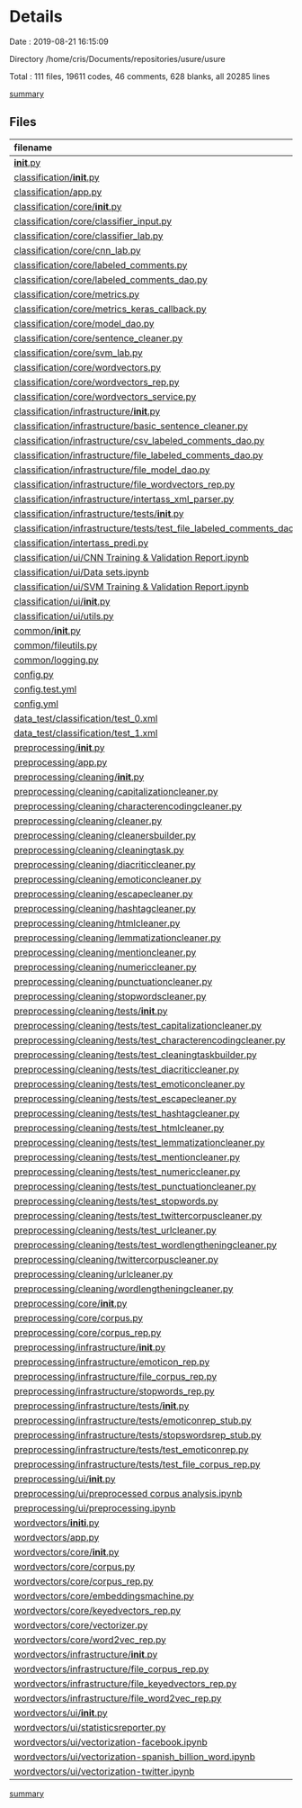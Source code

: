 # Details

Date : 2019-08-21 16:15:09

Directory /home/cris/Documents/repositories/usure/usure

Total : 111 files,  19611 codes, 46 comments, 628 blanks, all 20285 lines

[summary](results.md)

## Files
| filename | language | code | comment | blank | total |
| :--- | :--- | ---: | ---: | ---: | ---: |
| [__init__.py](file:///home/cris/Documents/repositories/usure/usure/__init__.py) | Python | 0 | 0 | 1 | 1 |
| [classification/__init__.py](file:///home/cris/Documents/repositories/usure/usure/classification/__init__.py) | Python | 0 | 0 | 1 | 1 |
| [classification/app.py](file:///home/cris/Documents/repositories/usure/usure/classification/app.py) | Python | 28 | 6 | 5 | 39 |
| [classification/core/__init__.py](file:///home/cris/Documents/repositories/usure/usure/classification/core/__init__.py) | Python | 13 | 0 | 0 | 13 |
| [classification/core/classifier_input.py](file:///home/cris/Documents/repositories/usure/usure/classification/core/classifier_input.py) | Python | 51 | 1 | 11 | 63 |
| [classification/core/classifier_lab.py](file:///home/cris/Documents/repositories/usure/usure/classification/core/classifier_lab.py) | Python | 85 | 1 | 26 | 112 |
| [classification/core/cnn_lab.py](file:///home/cris/Documents/repositories/usure/usure/classification/core/cnn_lab.py) | Python | 63 | 1 | 8 | 72 |
| [classification/core/labeled_comments.py](file:///home/cris/Documents/repositories/usure/usure/classification/core/labeled_comments.py) | Python | 22 | 0 | 10 | 32 |
| [classification/core/labeled_comments_dao.py](file:///home/cris/Documents/repositories/usure/usure/classification/core/labeled_comments_dao.py) | Python | 13 | 1 | 5 | 19 |
| [classification/core/metrics.py](file:///home/cris/Documents/repositories/usure/usure/classification/core/metrics.py) | Python | 38 | 4 | 11 | 53 |
| [classification/core/metrics_keras_callback.py](file:///home/cris/Documents/repositories/usure/usure/classification/core/metrics_keras_callback.py) | Python | 39 | 0 | 7 | 46 |
| [classification/core/model_dao.py](file:///home/cris/Documents/repositories/usure/usure/classification/core/model_dao.py) | Python | 22 | 0 | 8 | 30 |
| [classification/core/sentence_cleaner.py](file:///home/cris/Documents/repositories/usure/usure/classification/core/sentence_cleaner.py) | Python | 5 | 0 | 4 | 9 |
| [classification/core/svm_lab.py](file:///home/cris/Documents/repositories/usure/usure/classification/core/svm_lab.py) | Python | 51 | 0 | 9 | 60 |
| [classification/core/wordvectors.py](file:///home/cris/Documents/repositories/usure/usure/classification/core/wordvectors.py) | Python | 15 | 0 | 7 | 22 |
| [classification/core/wordvectors_rep.py](file:///home/cris/Documents/repositories/usure/usure/classification/core/wordvectors_rep.py) | Python | 8 | 0 | 5 | 13 |
| [classification/core/wordvectors_service.py](file:///home/cris/Documents/repositories/usure/usure/classification/core/wordvectors_service.py) | Python | 34 | 0 | 12 | 46 |
| [classification/infrastructure/__init__.py](file:///home/cris/Documents/repositories/usure/usure/classification/infrastructure/__init__.py) | Python | 6 | 0 | 0 | 6 |
| [classification/infrastructure/basic_sentence_cleaner.py](file:///home/cris/Documents/repositories/usure/usure/classification/infrastructure/basic_sentence_cleaner.py) | Python | 9 | 0 | 5 | 14 |
| [classification/infrastructure/csv_labeled_comments_dao.py](file:///home/cris/Documents/repositories/usure/usure/classification/infrastructure/csv_labeled_comments_dao.py) | Python | 40 | 0 | 5 | 45 |
| [classification/infrastructure/file_labeled_comments_dao.py](file:///home/cris/Documents/repositories/usure/usure/classification/infrastructure/file_labeled_comments_dao.py) | Python | 20 | 0 | 7 | 27 |
| [classification/infrastructure/file_model_dao.py](file:///home/cris/Documents/repositories/usure/usure/classification/infrastructure/file_model_dao.py) | Python | 36 | 0 | 9 | 45 |
| [classification/infrastructure/file_wordvectors_rep.py](file:///home/cris/Documents/repositories/usure/usure/classification/infrastructure/file_wordvectors_rep.py) | Python | 20 | 0 | 7 | 27 |
| [classification/infrastructure/intertass_xml_parser.py](file:///home/cris/Documents/repositories/usure/usure/classification/infrastructure/intertass_xml_parser.py) | Python | 27 | 0 | 7 | 34 |
| [classification/infrastructure/tests/__init__.py](file:///home/cris/Documents/repositories/usure/usure/classification/infrastructure/tests/__init__.py) | Python | 0 | 0 | 1 | 1 |
| [classification/infrastructure/tests/test_file_labeled_comments_dao.py](file:///home/cris/Documents/repositories/usure/usure/classification/infrastructure/tests/test_file_labeled_comments_dao.py) | Python | 11 | 7 | 5 | 23 |
| [classification/intertass_predi.py](file:///home/cris/Documents/repositories/usure/usure/classification/intertass_predi.py) | Python | 76 | 11 | 14 | 101 |
| [classification/ui/CNN Training & Validation Report.ipynb](file:///home/cris/Documents/repositories/usure/usure/classification/ui/CNN%20Training%20%26%20Validation%20Report.ipynb) | jupyter | 2,780 | 0 | 1 | 2,781 |
| [classification/ui/Data sets.ipynb](file:///home/cris/Documents/repositories/usure/usure/classification/ui/Data%20sets.ipynb) | jupyter | 1,249 | 0 | 1 | 1,250 |
| [classification/ui/SVM Training & Validation Report.ipynb](file:///home/cris/Documents/repositories/usure/usure/classification/ui/SVM%20Training%20%26%20Validation%20Report.ipynb) | jupyter | 2,562 | 0 | 1 | 2,563 |
| [classification/ui/__init__.py](file:///home/cris/Documents/repositories/usure/usure/classification/ui/__init__.py) | Python | 0 | 0 | 1 | 1 |
| [classification/ui/utils.py](file:///home/cris/Documents/repositories/usure/usure/classification/ui/utils.py) | Python | 39 | 1 | 5 | 45 |
| [common/__init__.py](file:///home/cris/Documents/repositories/usure/usure/common/__init__.py) | Python | 0 | 0 | 1 | 1 |
| [common/fileutils.py](file:///home/cris/Documents/repositories/usure/usure/common/fileutils.py) | Python | 38 | 0 | 11 | 49 |
| [common/logging.py](file:///home/cris/Documents/repositories/usure/usure/common/logging.py) | Python | 41 | 0 | 17 | 58 |
| [config.py](file:///home/cris/Documents/repositories/usure/usure/config.py) | Python | 25 | 6 | 27 | 58 |
| [config.test.yml](file:///home/cris/Documents/repositories/usure/usure/config.test.yml) | YAML | 10 | 0 | 0 | 10 |
| [config.yml](file:///home/cris/Documents/repositories/usure/usure/config.yml) | YAML | 10 | 0 | 0 | 10 |
| [data_test/classification/test_0.xml](file:///home/cris/Documents/repositories/usure/usure/data_test/classification/test_0.xml) | XML | 33 | 0 | 1 | 34 |
| [data_test/classification/test_1.xml](file:///home/cris/Documents/repositories/usure/usure/data_test/classification/test_1.xml) | XML | 203 | 0 | 1 | 204 |
| [preprocessing/__init__.py](file:///home/cris/Documents/repositories/usure/usure/preprocessing/__init__.py) | Python | 0 | 0 | 1 | 1 |
| [preprocessing/app.py](file:///home/cris/Documents/repositories/usure/usure/preprocessing/app.py) | Python | 76 | 0 | 25 | 101 |
| [preprocessing/cleaning/__init__.py](file:///home/cris/Documents/repositories/usure/usure/preprocessing/cleaning/__init__.py) | Python | 18 | 0 | 1 | 19 |
| [preprocessing/cleaning/capitalizationcleaner.py](file:///home/cris/Documents/repositories/usure/usure/preprocessing/cleaning/capitalizationcleaner.py) | Python | 4 | 0 | 4 | 8 |
| [preprocessing/cleaning/characterencodingcleaner.py](file:///home/cris/Documents/repositories/usure/usure/preprocessing/cleaning/characterencodingcleaner.py) | Python | 7 | 1 | 4 | 12 |
| [preprocessing/cleaning/cleaner.py](file:///home/cris/Documents/repositories/usure/usure/preprocessing/cleaning/cleaner.py) | Python | 6 | 0 | 3 | 9 |
| [preprocessing/cleaning/cleanersbuilder.py](file:///home/cris/Documents/repositories/usure/usure/preprocessing/cleaning/cleanersbuilder.py) | Python | 87 | 0 | 21 | 108 |
| [preprocessing/cleaning/cleaningtask.py](file:///home/cris/Documents/repositories/usure/usure/preprocessing/cleaning/cleaningtask.py) | Python | 50 | 0 | 7 | 57 |
| [preprocessing/cleaning/diacriticcleaner.py](file:///home/cris/Documents/repositories/usure/usure/preprocessing/cleaning/diacriticcleaner.py) | Python | 5 | 0 | 4 | 9 |
| [preprocessing/cleaning/emoticoncleaner.py](file:///home/cris/Documents/repositories/usure/usure/preprocessing/cleaning/emoticoncleaner.py) | Python | 18 | 0 | 7 | 25 |
| [preprocessing/cleaning/escapecleaner.py](file:///home/cris/Documents/repositories/usure/usure/preprocessing/cleaning/escapecleaner.py) | Python | 8 | 0 | 5 | 13 |
| [preprocessing/cleaning/hashtagcleaner.py](file:///home/cris/Documents/repositories/usure/usure/preprocessing/cleaning/hashtagcleaner.py) | Python | 8 | 0 | 5 | 13 |
| [preprocessing/cleaning/htmlcleaner.py](file:///home/cris/Documents/repositories/usure/usure/preprocessing/cleaning/htmlcleaner.py) | Python | 13 | 0 | 6 | 19 |
| [preprocessing/cleaning/lemmatizationcleaner.py](file:///home/cris/Documents/repositories/usure/usure/preprocessing/cleaning/lemmatizationcleaner.py) | Python | 11 | 0 | 5 | 16 |
| [preprocessing/cleaning/mentioncleaner.py](file:///home/cris/Documents/repositories/usure/usure/preprocessing/cleaning/mentioncleaner.py) | Python | 8 | 0 | 5 | 13 |
| [preprocessing/cleaning/numericcleaner.py](file:///home/cris/Documents/repositories/usure/usure/preprocessing/cleaning/numericcleaner.py) | Python | 9 | 0 | 4 | 13 |
| [preprocessing/cleaning/punctuationcleaner.py](file:///home/cris/Documents/repositories/usure/usure/preprocessing/cleaning/punctuationcleaner.py) | Python | 9 | 0 | 5 | 14 |
| [preprocessing/cleaning/stopwordscleaner.py](file:///home/cris/Documents/repositories/usure/usure/preprocessing/cleaning/stopwordscleaner.py) | Python | 14 | 1 | 6 | 21 |
| [preprocessing/cleaning/tests/__init__.py](file:///home/cris/Documents/repositories/usure/usure/preprocessing/cleaning/tests/__init__.py) | Python | 1 | 0 | 0 | 1 |
| [preprocessing/cleaning/tests/test_capitalizationcleaner.py](file:///home/cris/Documents/repositories/usure/usure/preprocessing/cleaning/tests/test_capitalizationcleaner.py) | Python | 7 | 0 | 2 | 9 |
| [preprocessing/cleaning/tests/test_characterencodingcleaner.py](file:///home/cris/Documents/repositories/usure/usure/preprocessing/cleaning/tests/test_characterencodingcleaner.py) | Python | 7 | 0 | 2 | 9 |
| [preprocessing/cleaning/tests/test_cleaningtaskbuilder.py](file:///home/cris/Documents/repositories/usure/usure/preprocessing/cleaning/tests/test_cleaningtaskbuilder.py) | Python | 22 | 0 | 5 | 27 |
| [preprocessing/cleaning/tests/test_diacriticcleaner.py](file:///home/cris/Documents/repositories/usure/usure/preprocessing/cleaning/tests/test_diacriticcleaner.py) | Python | 11 | 0 | 7 | 18 |
| [preprocessing/cleaning/tests/test_emoticoncleaner.py](file:///home/cris/Documents/repositories/usure/usure/preprocessing/cleaning/tests/test_emoticoncleaner.py) | Python | 17 | 0 | 7 | 24 |
| [preprocessing/cleaning/tests/test_escapecleaner.py](file:///home/cris/Documents/repositories/usure/usure/preprocessing/cleaning/tests/test_escapecleaner.py) | Python | 10 | 0 | 3 | 13 |
| [preprocessing/cleaning/tests/test_hashtagcleaner.py](file:///home/cris/Documents/repositories/usure/usure/preprocessing/cleaning/tests/test_hashtagcleaner.py) | Python | 7 | 0 | 3 | 10 |
| [preprocessing/cleaning/tests/test_htmlcleaner.py](file:///home/cris/Documents/repositories/usure/usure/preprocessing/cleaning/tests/test_htmlcleaner.py) | Python | 11 | 0 | 7 | 18 |
| [preprocessing/cleaning/tests/test_lemmatizationcleaner.py](file:///home/cris/Documents/repositories/usure/usure/preprocessing/cleaning/tests/test_lemmatizationcleaner.py) | Python | 10 | 0 | 3 | 13 |
| [preprocessing/cleaning/tests/test_mentioncleaner.py](file:///home/cris/Documents/repositories/usure/usure/preprocessing/cleaning/tests/test_mentioncleaner.py) | Python | 13 | 0 | 5 | 18 |
| [preprocessing/cleaning/tests/test_numericcleaner.py](file:///home/cris/Documents/repositories/usure/usure/preprocessing/cleaning/tests/test_numericcleaner.py) | Python | 11 | 0 | 3 | 14 |
| [preprocessing/cleaning/tests/test_punctuationcleaner.py](file:///home/cris/Documents/repositories/usure/usure/preprocessing/cleaning/tests/test_punctuationcleaner.py) | Python | 10 | 0 | 3 | 13 |
| [preprocessing/cleaning/tests/test_stopwords.py](file:///home/cris/Documents/repositories/usure/usure/preprocessing/cleaning/tests/test_stopwords.py) | Python | 16 | 0 | 5 | 21 |
| [preprocessing/cleaning/tests/test_twittercorpuscleaner.py](file:///home/cris/Documents/repositories/usure/usure/preprocessing/cleaning/tests/test_twittercorpuscleaner.py) | Python | 7 | 0 | 3 | 10 |
| [preprocessing/cleaning/tests/test_urlcleaner.py](file:///home/cris/Documents/repositories/usure/usure/preprocessing/cleaning/tests/test_urlcleaner.py) | Python | 7 | 0 | 2 | 9 |
| [preprocessing/cleaning/tests/test_wordlengtheningcleaner.py](file:///home/cris/Documents/repositories/usure/usure/preprocessing/cleaning/tests/test_wordlengtheningcleaner.py) | Python | 22 | 1 | 5 | 28 |
| [preprocessing/cleaning/twittercorpuscleaner.py](file:///home/cris/Documents/repositories/usure/usure/preprocessing/cleaning/twittercorpuscleaner.py) | Python | 9 | 1 | 5 | 15 |
| [preprocessing/cleaning/urlcleaner.py](file:///home/cris/Documents/repositories/usure/usure/preprocessing/cleaning/urlcleaner.py) | Python | 9 | 0 | 5 | 14 |
| [preprocessing/cleaning/wordlengtheningcleaner.py](file:///home/cris/Documents/repositories/usure/usure/preprocessing/cleaning/wordlengtheningcleaner.py) | Python | 11 | 1 | 5 | 17 |
| [preprocessing/core/__init__.py](file:///home/cris/Documents/repositories/usure/usure/preprocessing/core/__init__.py) | Python | 2 | 0 | 0 | 2 |
| [preprocessing/core/corpus.py](file:///home/cris/Documents/repositories/usure/usure/preprocessing/core/corpus.py) | Python | 10 | 0 | 6 | 16 |
| [preprocessing/core/corpus_rep.py](file:///home/cris/Documents/repositories/usure/usure/preprocessing/core/corpus_rep.py) | Python | 13 | 0 | 6 | 19 |
| [preprocessing/infrastructure/__init__.py](file:///home/cris/Documents/repositories/usure/usure/preprocessing/infrastructure/__init__.py) | Python | 4 | 0 | 1 | 5 |
| [preprocessing/infrastructure/emoticon_rep.py](file:///home/cris/Documents/repositories/usure/usure/preprocessing/infrastructure/emoticon_rep.py) | Python | 16 | 0 | 7 | 23 |
| [preprocessing/infrastructure/file_corpus_rep.py](file:///home/cris/Documents/repositories/usure/usure/preprocessing/infrastructure/file_corpus_rep.py) | Python | 21 | 0 | 7 | 28 |
| [preprocessing/infrastructure/stopwords_rep.py](file:///home/cris/Documents/repositories/usure/usure/preprocessing/infrastructure/stopwords_rep.py) | Python | 14 | 1 | 6 | 21 |
| [preprocessing/infrastructure/tests/__init__.py](file:///home/cris/Documents/repositories/usure/usure/preprocessing/infrastructure/tests/__init__.py) | Python | 0 | 0 | 1 | 1 |
| [preprocessing/infrastructure/tests/emoticonrep_stub.py](file:///home/cris/Documents/repositories/usure/usure/preprocessing/infrastructure/tests/emoticonrep_stub.py) | Python | 10 | 0 | 3 | 13 |
| [preprocessing/infrastructure/tests/stopswordsrep_stub.py](file:///home/cris/Documents/repositories/usure/usure/preprocessing/infrastructure/tests/stopswordsrep_stub.py) | Python | 8 | 0 | 3 | 11 |
| [preprocessing/infrastructure/tests/test_emoticonrep.py](file:///home/cris/Documents/repositories/usure/usure/preprocessing/infrastructure/tests/test_emoticonrep.py) | Python | 11 | 0 | 7 | 18 |
| [preprocessing/infrastructure/tests/test_file_corpus_rep.py](file:///home/cris/Documents/repositories/usure/usure/preprocessing/infrastructure/tests/test_file_corpus_rep.py) | Python | 25 | 0 | 13 | 38 |
| [preprocessing/ui/__init__.py](file:///home/cris/Documents/repositories/usure/usure/preprocessing/ui/__init__.py) | Python | 0 | 0 | 1 | 1 |
| [preprocessing/ui/preprocessed corpus analysis.ipynb](file:///home/cris/Documents/repositories/usure/usure/preprocessing/ui/preprocessed%20corpus%20analysis.ipynb) | jupyter | 462 | 0 | 1 | 463 |
| [preprocessing/ui/preprocessing.ipynb](file:///home/cris/Documents/repositories/usure/usure/preprocessing/ui/preprocessing.ipynb) | jupyter | 128 | 0 | 1 | 129 |
| [wordvectors/__initi__.py](file:///home/cris/Documents/repositories/usure/usure/wordvectors/__initi__.py) | Python | 0 | 0 | 1 | 1 |
| [wordvectors/app.py](file:///home/cris/Documents/repositories/usure/usure/wordvectors/app.py) | Python | 11 | 0 | 9 | 20 |
| [wordvectors/core/__init__.py](file:///home/cris/Documents/repositories/usure/usure/wordvectors/core/__init__.py) | Python | 5 | 0 | 0 | 5 |
| [wordvectors/core/corpus.py](file:///home/cris/Documents/repositories/usure/usure/wordvectors/core/corpus.py) | Python | 10 | 0 | 6 | 16 |
| [wordvectors/core/corpus_rep.py](file:///home/cris/Documents/repositories/usure/usure/wordvectors/core/corpus_rep.py) | Python | 10 | 0 | 5 | 15 |
| [wordvectors/core/embeddingsmachine.py](file:///home/cris/Documents/repositories/usure/usure/wordvectors/core/embeddingsmachine.py) | Python | 33 | 0 | 21 | 54 |
| [wordvectors/core/keyedvectors_rep.py](file:///home/cris/Documents/repositories/usure/usure/wordvectors/core/keyedvectors_rep.py) | Python | 13 | 0 | 6 | 19 |
| [wordvectors/core/vectorizer.py](file:///home/cris/Documents/repositories/usure/usure/wordvectors/core/vectorizer.py) | Python | 44 | 0 | 13 | 57 |
| [wordvectors/core/word2vec_rep.py](file:///home/cris/Documents/repositories/usure/usure/wordvectors/core/word2vec_rep.py) | Python | 13 | 0 | 6 | 19 |
| [wordvectors/infrastructure/__init__.py](file:///home/cris/Documents/repositories/usure/usure/wordvectors/infrastructure/__init__.py) | Python | 3 | 0 | 0 | 3 |
| [wordvectors/infrastructure/file_corpus_rep.py](file:///home/cris/Documents/repositories/usure/usure/wordvectors/infrastructure/file_corpus_rep.py) | Python | 19 | 0 | 10 | 29 |
| [wordvectors/infrastructure/file_keyedvectors_rep.py](file:///home/cris/Documents/repositories/usure/usure/wordvectors/infrastructure/file_keyedvectors_rep.py) | Python | 24 | 0 | 9 | 33 |
| [wordvectors/infrastructure/file_word2vec_rep.py](file:///home/cris/Documents/repositories/usure/usure/wordvectors/infrastructure/file_word2vec_rep.py) | Python | 23 | 0 | 8 | 31 |
| [wordvectors/ui/__init__.py](file:///home/cris/Documents/repositories/usure/usure/wordvectors/ui/__init__.py) | Python | 1 | 0 | 0 | 1 |
| [wordvectors/ui/statisticsreporter.py](file:///home/cris/Documents/repositories/usure/usure/wordvectors/ui/statisticsreporter.py) | Python | 95 | 1 | 13 | 109 |
| [wordvectors/ui/vectorization-facebook.ipynb](file:///home/cris/Documents/repositories/usure/usure/wordvectors/ui/vectorization-facebook.ipynb) | jupyter | 3,439 | 0 | 1 | 3,440 |
| [wordvectors/ui/vectorization-spanish_billion_word.ipynb](file:///home/cris/Documents/repositories/usure/usure/wordvectors/ui/vectorization-spanish_billion_word.ipynb) | jupyter | 3,427 | 0 | 1 | 3,428 |
| [wordvectors/ui/vectorization-twitter.ipynb](file:///home/cris/Documents/repositories/usure/usure/wordvectors/ui/vectorization-twitter.ipynb) | jupyter | 3,426 | 0 | 1 | 3,427 |

[summary](results.md)
